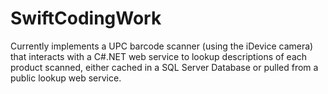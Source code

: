 # SwiftCodingWork
Currently implements a UPC barcode scanner (using the iDevice camera) that interacts with a C#.NET web service
to lookup descriptions of each product scanned, either cached in a SQL Server Database or pulled from a public lookup web service.
